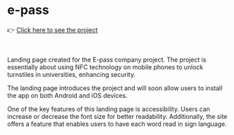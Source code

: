 # e-pass
👉 [Click here to see the project](https://lucasbalbinoss.github.io/e-pass/)

<br>

Landing page created for the E-pass company project.
The project is essentially about using NFC technology on mobile phones to unlock turnstiles in universities, enhancing security.

The landing page introduces the project and will soon allow users to install the app on both Android and iOS devices.

One of the key features of this landing page is accessibility. Users can increase or decrease the font size for better readability. Additionally, the site offers a feature that enables users to have each word read in sign language.
